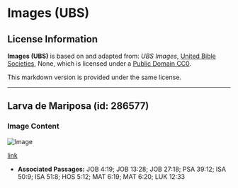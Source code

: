 # Images (UBS)

## License Information

**Images (UBS)** is based on and adapted from: _UBS Images_, [United Bible Societies](https://unitedbiblesocieties.org/), None, which is licensed under a [Public Domain CC0](https://creativecommons.org/public-domain/cc0/).

This markdown version is provided under the same license.



--------------------------------

## Larva de Mariposa (id: 286577)

### Image Content

![Image](https://cdn.aquifer.bible/aquifer-content/resources/Media/WEB-0646_moth_larva.jpg)

[link](https://cdn.aquifer.bible/aquifer-content/resources/Media/WEB-0646_moth_larva.jpg)

* **Associated Passages:** JOB 4:19; JOB 13:28; JOB 27:18; PSA 39:12; ISA 50:9; ISA 51:8; HOS 5:12; MAT 6:19; MAT 6:20; LUK 12:33

